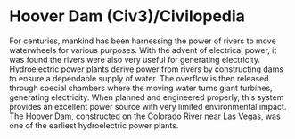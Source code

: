 # Hoover Dam (Civ3)/Civilopedia

For centuries, mankind has been harnessing the power of rivers to move waterwheels for various purposes. With the advent of electrical power, it was found the rivers were also very useful for generating electricity. Hydroelectric power plants derive power from rivers by constructing dams to ensure a dependable supply of water. The overflow is then released through special chambers where the moving water turns giant turbines, generating electricity. When planned and engineered properly, this system provides an excellent power source with very limited environmental impact. The Hoover Dam, constructed on the Colorado River near Las Vegas, was one of the earliest hydroelectric power plants.